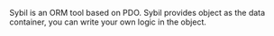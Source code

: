 Sybil is an ORM tool based on PDO.
Sybil provides object as the data container, you can write your own logic in the object.